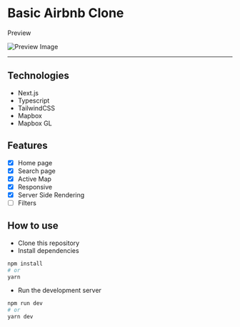 # Basic Airbnb Clone
Preview

![Preview Image](Assets/Images/preview.png)

<hr>

## **Technologies**
- Next.js
- Typescript
- TailwindCSS
- Mapbox
- Mapbox GL

## **Features**
- [x] Home page
- [x] Search page
- [x] Active Map
- [x] Responsive
- [x] Server Side Rendering
- [ ] Filters

## **How to use**
- Clone this repository
- Install dependencies
```bash
npm install
# or
yarn
```
- Run the development server
```bash
npm run dev
# or
yarn dev
```